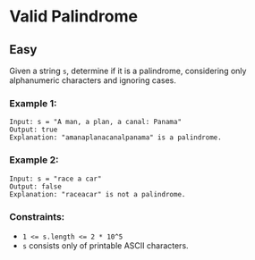 # Valid Palindrome
## Easy
Given a string `s`, determine if it is a palindrome, considering only alphanumeric characters and ignoring cases.

### Example 1:
```
Input: s = "A man, a plan, a canal: Panama"
Output: true
Explanation: "amanaplanacanalpanama" is a palindrome.
```

### Example 2:
```
Input: s = "race a car"
Output: false
Explanation: "raceacar" is not a palindrome.
```

### Constraints:
- `1 <= s.length <= 2 * 10^5`
- `s` consists only of printable ASCII characters.
